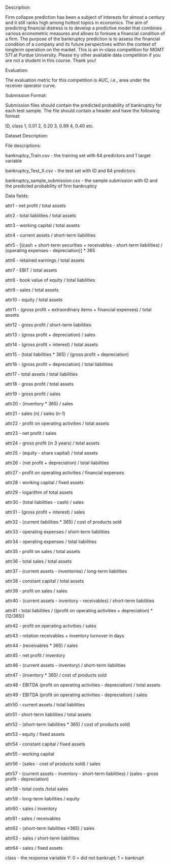 Description:

Firm collapse prediction has been a subject of interests for almost a century and it still ranks high among hottest topics in economics. The aim of predicting financial distress is to develop a predictive model that combines various econometric measures and allows to foresee a financial condition of a firm. The purpose of the bankruptcy prediction is to assess the financial condition of a company and its future perspectives within the context of longterm operation on the market.
This is an in-class competition for MGMT 571 at Purdue University. Please try other available data competition if you are not a student in this course. Thank you!

Evaluation:

The evaluation metric for this competition is AUC, i.e., area under the receiver operator curve.

Submission Format:

Submission files should contain the predicted probability of bankruptcy for each test sample.
The file should contain a header and have the following format:

ID, class
1, 0.01
2, 0.20
3, 0.99
4, 0.40
etc.

Dataset Description:

File descriptions:

  bankruptcy_Train.csv - the training set with 64 predictors and 1 target variable
  
  bankruptcy_Test_X.csv - the test set with ID and 64 predictors
  
  bankruptcy_sample_submission.csv - the sample submission with ID and the predicted probability of firm bankruptcy

Data fields:

  attr1 - net profit / total assets
  
  attr2 - total liabilities / total assets
  
  attr3 - working capital / total assets
  
  attr4 - current assets / short-term liabilities
  
  attr5 - [(cash + short-term securities + receivables - short-term liabilities) / (operating expenses - depreciation)] * 365
  
  attr6 - retained earnings / total assets
  
  attr7 - EBIT / total assets
  
  attr8 - book value of equity / total liabilities
  
  attr9 - sales / total assets
  
  attr10 - equity / total assets
  
  attr11 - (gross profit + extraordinary items + financial expenses) / total assets
  
  attr12 - gross profit / short-term liabilities
  
  attr13 - (gross profit + depreciation) / sales
  
  attr14 - (gross profit + interest) / total assets
  
  attr15 - (total liabilities * 365) / (gross profit + depreciation)
  
  attr16 - (gross profit + depreciation) / total liabilities
  
  attr17 - total assets / total liabilities
  
  attr18 - gross profit / total assets
  
  attr19 - gross profit / sales
  
  attr20 - (inventory * 365) / sales
  
  attr21 - sales (n) / sales (n-1)
  
  attr22 - profit on operating activities / total assets
  
  attr23 - net profit / sales
  
  attr24 - gross profit (in 3 years) / total assets
  
  attr25 - (equity - share capital) / total assets
  
  attr26 - (net profit + depreciation) / total liabilities
  
  attr27 - profit on operating activities / financial expenses
  
  attr28 - working capital / fixed assets
  
  attr29 - logarithm of total assets
  
  attr30 - (total liabilities - cash) / sales
  
  attr31 - (gross profit + interest) / sales
  
  attr32 - (current liabilities * 365) / cost of products sold
  
  attr33 - operating expenses / short-term liabilities
  
  attr34 - operating expenses / total liabilities
  
  attr35 - profit on sales / total assets
  
  attr36 - total sales / total assets
  
  attr37 - (current assets - inventories) / long-term liabilities
  
  attr38 - constant capital / total assets
  
  attr39 - profit on sales / sales
  
  attr40 - (current assets - inventory - receivables) / short-term liabilities
  
  attr41 - total liabilities / ((profit on operating activities + depreciation) * (12/365))
  
  attr42 - profit on operating activities / sales
  
  attr43 - rotation receivables + inventory turnover in days
  
  attr44 - (receivables * 365) / sales
  
  attr45 - net profit / inventory
  
  attr46 - (current assets - inventory) / short-term liabilities
  
  attr47 - (inventory * 365) / cost of products sold
  
  attr48 - EBITDA (profit on operating activities - depreciation) / total assets
  
  attr49 - EBITDA (profit on operating activities - depreciation) / sales
  
  attr50 - current assets / total liabilities
  
  attr51 - short-term liabilities / total assets
  
  attr52 - (short-term liabilities * 365) / cost of products sold)
  
  attr53 - equity / fixed assets
  
  attr54 - constant capital / fixed assets
  
  attr55 - working capital
  
  attr56 - (sales - cost of products sold) / sales
  
  attr57 - (current assets - inventory - short-term liabilities) / (sales - gross profit - depreciation)
  
  attr58 - total costs /total sales
  
  attr59 - long-term liabilities / equity
  
  attr60 - sales / inventory
  
  attr61 - sales / receivables
  
  attr62 - (short-term liabilities *365) / sales
  
  attr63 - sales / short-term liabilities
  
  attr64 - sales / fixed assets
  
  class - the response variable Y: 0 = did not bankrupt; 1 = bankrupt

